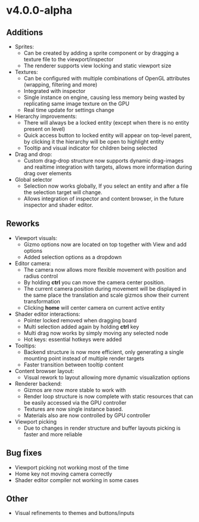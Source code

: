 # v4.0.0-alpha

## Additions
- Sprites:
  - Can be created by adding a sprite component or by dragging a texture file to the viewport/inspector
  - The renderer supports view locking and static viewport size
- Textures:
  - Can be configured with multiple combinations of OpenGL attributes (wrapping, filtering and more)
  - Integrated with inspector
  - Single instance on engine, causing less memory being wasted by replicating same image texture on the GPU
  - Real time update for settings change
- Hierarchy improvements:
  - There will always be a locked entity (except when there is no entity present on level)
  - Quick access button to locked entity will appear on top-level parent, by clicking it the hierarchy will be open to highlight entity
  - Tooltip and visual indicator for children being selected
- Drag and drop:
  - Custom drag-drop structure now supports dynamic drag-images and realtime integration with targets, allows more information during drag over elements
- Global selector
  - Selection now works globally, If you select an entity and after a file the selection target will change.
  - Allows integration of inspector and content browser, in the future inspector and shader editor.


## Reworks
- Viewport visuals:
  - Gizmo options now are located on top together with View and add options
  - Added selection options as a dropdown
- Editor camera:
  - The camera now allows more flexible movement with position and radius control
  - By holding **ctrl** you can move the camera center position.
  - The current camera position during movement will be displayed in the same place the translation and scale gizmos show their current transformation
  - Clicking **home** will center camera on current active entity
- Shader editor interactions:
  - Pointer locked removed when dragging board
  - Multi selection added again by holding **ctrl** key
  - Multi drag now works by simply moving any selected node
  - Hot keys: essential hotkeys were added
- Tooltips:
  - Backend structure is now more efficient, only generating a single mounting point instead of multiple render targets
  - Faster transition between tooltip content
- Content browser layout:
  - Visual rework to layout allowing more dynamic visualization options
- Renderer backend:
  - Gizmos are now more stable to work with
  - Render loop structure is now complete with static resources that can be easily accessed via the GPU controller
  - Textures are now single instance based.
  - Materials also are now controlled by GPU controller
- Viewport picking
  - Due to changes in render structure and buffer layouts picking is faster and more reliable


## Bug fixes
- Viewport picking not working most of the time
- Home key not moving camera correctly
- Shader editor compiler not working in some cases

## Other
- Visual refinements to themes and buttons/inputs